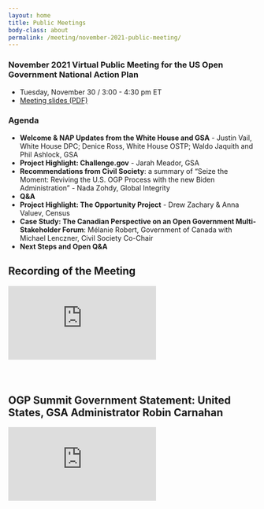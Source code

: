 ```yaml
---
layout: home
title: Public Meetings
body-class: about
permalink: /meeting/november-2021-public-meeting/
---
```


### November 2021 Virtual Public Meeting for the US Open Government National Action Plan

* Tuesday, November 30 / 3:00 - 4:30 pm ET
* [Meeting slides (PDF)](/assets/files/2021-11-30-open-gov-public-meeting-slides.pdf)

### Agenda

* **Welcome & NAP Updates from the White House and GSA** - Justin Vail, White House DPC; Denice Ross, White House OSTP; Waldo Jaquith and Phil Ashlock, GSA
* **Project Highlight: Challenge.gov** - Jarah Meador, GSA
* **Recommendations from Civil Society**: a summary of “Seize the Moment: Reviving the U.S. OGP Process with the new Biden Administration” - Nada Zohdy, Global Integrity
* **Q&A**
* **Project Highlight: The Opportunity Project** - Drew Zachary & Anna Valuev, Census
* **Case Study: The Canadian Perspective on an Open Government Multi-Stakeholder Forum**: Mélanie Robert, Government of Canada with Michael Lenczner, Civil Society Co-Chair
* **Next Steps and Open Q&A**



## Recording of the Meeting

<div class="video-container" style="margin-bottom: 5em">
<iframe src="https://www.youtube.com/embed/O5k4Hs1U9vc" title="YouTube video player" frameborder="0" allow="accelerometer; autoplay; clipboard-write; encrypted-media; gyroscope; picture-in-picture" allowfullscreen></iframe>
</div>

## OGP Summit Government Statement: United States, GSA Administrator Robin Carnahan

<div class="video-container">
<iframe src="https://www.youtube.com/embed/L0MPdP9O2Ww" title="YouTube video player" frameborder="0" allow="accelerometer; autoplay; clipboard-write; encrypted-media; gyroscope; picture-in-picture" allowfullscreen></iframe>
</div>